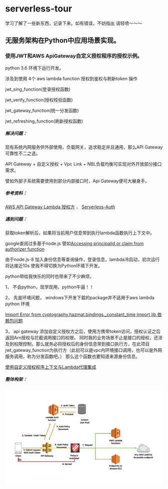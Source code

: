 # serverless-tour

学习了解了一些新东西，记录下来。如有错误，不妨指出 请轻喷～～～



## 无服务架构在Python中应用场景实现。

### 使用JWT和AWS ApiGateway自定义授权程序的授权示例。

python 3.6 环境下运行开发。

涉及到使用 4个 aws lambda function 授权到鉴权与刷新token 操作

jwt_sing_function(登录授权函数)

jwt_verify_function(授权校验函数)

jwt_gateway_function(统一分发函数)

jwt_refreshing_function(刷新授权函数)


##### 解决问题：
    
   现有系统内网服务供外部使用，负载网关，追求稳定并且通用，那么API Gateway 可靠性不二之选。
   
   API Gateway + 自定义授权 + Vpc Link + NBL负载均衡可实现对外开放部分接口需求。
   
   譬如外部子系统需要使用到部分内部接口时，Api Gateway便可大展身手。



##### 参考资料：

   [AWS API Gateway Lambda 授权方](https://docs.amazonaws.cn/apigateway/latest/developerguide/apigateway-use-lambda-authorizer.html)
    ，
   [Serverless-Auth](https://github.com/yosriady/serverless-auth)
    
    
##### 遇到问题：

   获取token解析后，如果将当前用户信息带到执行lambda函数执行上下文中。
   
   google查阅过多基于node.js 譬如[Accessing principalid or claim from authorizer function](https://forum.serverless.com/t/solved-accessing-principalid-or-claim-from-authorizer-function/1648)
    
   由于node.js-8 加入身份信息等查询操作，登录信息，lambda冷启动，初次运行将达接近10s
   使我不得切换为Python环境下开发。
   
   python带给我快乐的同时也带来了不少麻烦，
   
   1， 不会python，现学现用，python牛逼！！
   
   2， 先是环境问题， windows下开发下载的package并不适用于aws lambda python 环境
   
   [Import Error from cyptography.hazmat.bindings._constant_time import lib 依赖包问题](https://stackoverflow.com/questions/38963857/import-error-from-cyptography-hazmat-bindings-constant-time-import-lib)
   
   3， api gateway 添加自定义授权方之后，使用方携带token访问，授权认证之后返回Arn授权与拦截调用接口的权限，
     同时我的业务场景不止是接口的授权，还涉及到权限控制，那么就务必将授权后的身份信息带到接口执行方，在此项目
     jwt_gateway_function为执行方（此初可以是vpc内环境接口调用，也可以是外网服务调用，称为分发函数吧。）
     那么这个函数也要知道来源身份信息。
      
   [使用自定义授权程序上下文与Lambda代理集成](https://medium.com/tomincode/using-custom-authorizer-context-with-lambda-proxy-integration-1f6eeabb5e4f)
      

##### 整体构架：

   ![架构图!](jwt_function/image/architecture.png)

 

  